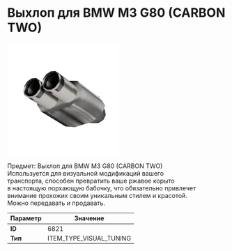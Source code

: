 # Выхлоп для BMW M3 G80 (CARBON TWO)

![Item Image](../img/6821.webp?raw=true)

Предмет: Выхлоп для BMW M3 G80 (CARBON TWO)<br>Используется для визуальной модификаций вашего<br>транспорта, способен превратить ваше ржавое корыто<br>в настоящую порхающую бабочку, что обязательно привлечет<br>внимание прохожих своим уникальным стилем и красотой.<br>Можно передавать и продавать.


| Параметр | Значение |
|----------|----------|
| **ID** | 6821 |
| **Тип** | ITEM_TYPE_VISUAL_TUNING |

